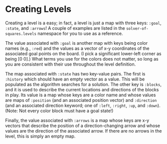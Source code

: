 # Creating Levels

Creating a level is a easy; in fact, a level is just a map with three keys:
`:goal`, `:state`, and `:arrows`!  A couple of examples are listed in the 
`solver-of-squares.levels` namespace for you to use as a reference.
 
The value associated with `:goal` is another map with keys being color names 
(e.g., `:red`) and the values as a vector of x-y coordinates of the associated 
goal points on the board.  (I pick a significant lower-left corner as being 
[0 0].)  What terms you use for the colors does not matter, so long as you are
consistent with their use throughout the level definition.

The map associated with `:state` has two key-value pairs.  The first is
`:history` which should have an empty vector as a value.  This will be populated
as the algorithm searches for a solution.  The other key is `:blocks`, and it is
used to describe the current locations and directions of the blocks in play.
Its value is a map whose keys are a color name and whose values are maps of
`:position` (and an associated position vector) and `:direction` (and an 
associated direction keyword; one of `:left`, `:right`, `:up`, and `:down`).
(Note: Not every color block must have a goal state!)

Finally, the value associated with `:arrows` is a map whose keys are x-y vectors
that describe the position of a direction-changing arrow and whose values are
the direction of the associated arrow.  If there are no arrows in the level,
this is simply an empty map.